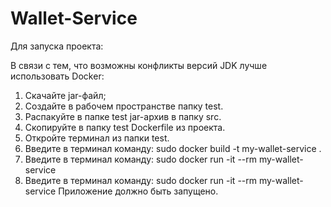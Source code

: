# Wallet-Service
Для запуска проекта:
<!-- 1. Скачайте jar-файл; -->
<!-- 2. Распакуйте jar-файл; -->
<!-- 3. В меню Intellij Idea File выберите: -->
<!-- File -> Open -> [sourcepath - название  директории с распакованным архивом] -> ОК -->

В связи с тем, что возможны конфликты версий JDK лучше использовать Docker:
1. Скачайте jar-файл;
2. Создайте в рабочем пространстве папку test.
3. Распакуйте в папке test jar-архив в папку src.
4. Скопируйте в папку test Dockerfile из проекта.
5. Откройте терминал из папки test.
6. Введите в терминал команду: sudo docker build -t my-wallet-service .
7. Введите в терминал команду: sudo docker run -it --rm my-wallet-service
8. Введите в терминал команду: sudo docker run -it --rm my-wallet-service
Приложение должно быть запущено.
